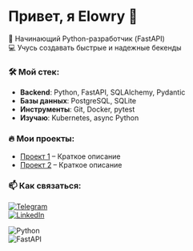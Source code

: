 # Привет, я Elowry 👋

🚀 Начинающий Python-разработчик (FastAPI)  
💻 Учусь создавать быстрые и надежные бекенды  

### 🛠 Мой стек:
- **Backend**: Python, FastAPI, SQLAlchemy, Pydantic  
- **Базы данных**: PostgreSQL, SQLite  
- **Инструменты**: Git, Docker, pytest  
- **Изучаю**: Kubernetes, async Python  

### 🔥 Мои проекты:
- [Проект 1](ссылка) – Краткое описание  
- [Проект 2](ссылка) – Краткое описание  

### 📫 Как связаться:
[![Telegram](https://img.shields.io/badge/-Telegram-0088CC?style=flat&logo=telegram)](https://t.me/ваш_телеграм)  
[![LinkedIn](https://img.shields.io/badge/-LinkedIn-0A66C2?style=flat&logo=linkedin)](https://linkedin.com/in/ваш-linkedin)  

![Python](https://img.shields.io/badge/-Python-3776AB?style=flat&logo=python&logoColor=white)  
![FastAPI](https://img.shields.io/badge/-FastAPI-009688?style=flat&logo=fastapi&logoColor=white)
